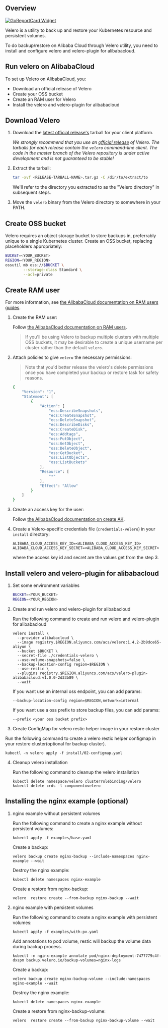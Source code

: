 ## Overview

[![GoReportCard Widget]][GoReportCardResult]

Velero is a utility to back up and restore your Kubernetes resource and persistent volumes.

To do backup/restore on Alibaba Cloud through Velero utility, you need to install and configure velero and velero-plugin for alibabacloud.

## Run velero on AlibabaCloud

To set up Velero on AlibabaCloud, you:

* Download an official release of Velero
* Create your OSS bucket
* Create an RAM user for Velero
* Install the velero and velero-plugin for alibabacloud

## Download Velero

1. Download the [latest official release's](https://github.com/heptio/velero/releases) tarball for your client platform.

    _We strongly recommend that you use an [official release](https://github.com/heptio/velero/releases) of
Velero. The tarballs for each release contain the `velero` command-line client. The code in the master branch
of the Velero repository is under active development and is not guaranteed to be stable!_

1. Extract the tarball:

    ```bash
    tar -xvf <RELEASE-TARBALL-NAME>.tar.gz -C /dir/to/extract/to 
    ```
    
    We'll refer to the directory you extracted to as the "Velero directory" in subsequent steps.

2. Move the `velero` binary from the Velero directory to somewhere in your PATH.

## Create OSS bucket

Velero requires an object storage bucket to store backups in, preferrably unique to a single Kubernetes cluster. Create an OSS bucket, replacing placeholders appropriately:

```bash
BUCKET=<YOUR_BUCKET>
REGION=<YOUR_REGION>
ossutil mb oss://$BUCKET \
        --storage-class Standard \
        --acl=private
```

## Create RAM user

For more information, see [the AlibabaCloud documentation on RAM users guides][14].

1. Create the RAM user:

    Follow [the AlibabaCloud documentation on RAM users][22].
    
    > If you'll be using Velero to backup multiple clusters with multiple OSS buckets, it may be desirable to create a unique username per cluster rather than the default `velero`.

2. Attach policies to give `velero` the necessary permissions:

    > Note that you'd better release the velero's delete permissions once you have completed your backup or restore task for safety reasons.

    ```bash
    {
        "Version": "1",
        "Statement": [
            {
                "Action": [
                    "ecs:DescribeSnapshots",
                    "ecs:CreateSnapshot",
                    "ecs:DeleteSnapshot",
                    "ecs:DescribeDisks",
                    "ecs:CreateDisk",
                    "ecs:Addtags",
                    "oss:PutObject",
                    "oss:GetObject",
                    "oss:DeleteObject",
                    "oss:GetBucket",
                    "oss:ListObjects",
                    "oss:ListBuckets"
                ],
                "Resource": [
                    "*"
                ],
                "Effect": "Allow"
            }
        ]
    }
    ```
3. Create an access key for the user:

    Follow [the AlibabaCloud documentation on create AK][24].

4. Create a Velero-specific credentials file (`credentials-velero`) in your `install` directory:

    ```
    ALIBABA_CLOUD_ACCESS_KEY_ID=<ALIBABA_CLOUD_ACCESS_KEY_ID>
    ALIBABA_CLOUD_ACCESS_KEY_SECRET=<ALIBABA_CLOUD_ACCESS_KEY_SECRET>
    ```

    where the access key id and secret are the values get from the step 3.
     
## Install velero and velero-plugin for alibabacloud

1. Set some environment variables

	```bash
	BUCKET=<YOUR_BUCKET>
	REGION=<YOUR_REGION>
	```
	
2. Create and run velero and velero-plugin for alibabacloud

	Run the following command to create and run velero and velero-plugin for alibabacloud
	
	```
	velero install \
      --provider alibabacloud \
      --image registry.$REGION.aliyuncs.com/acs/velero:1.4.2-2b9dce65-aliyun \
      --bucket $BUCKET \
      --secret-file ./credentials-velero \
      --use-volume-snapshots=false \
      --backup-location-config region=$REGION \
      --use-restic \
      --plugins registry.$REGION.aliyuncs.com/acs/velero-plugin-alibabacloud:v1.0.0-2d33b89 \
      --wait
	```

    If you want use an internal oss endpoint, you can add params:
    
    `--backup-location-config region=$REGION,network=internal`
    
    If you want use a oss prefix to store backup files, you can add params:
    
    `--prefix <your oss bucket prefix>`
	
3. Create ConfigMap for velero restic helper image in your restore cluster

  Run the following command to create a velero restic helper configmap in your restore cluster(optional for backup cluster).
  
  `kubectl -n velero apply -f install/02-configmap.yaml`

4. Cleanup velero installation

	Run the following command to cleanup the velero installation
	
	```
	kubectl delete namespace/velero clusterrolebinding/velero
	kubectl delete crds -l component=velero
	```
	
## Installing the nginx example (optional)

1. nginx example without persistent volumes

	Run the following command to create a nginx example without persistent volumes:
	
	`kubectl apply -f examples/base.yaml`
	
	Create a backup:
	
	`velero backup create nginx-backup --include-namespaces nginx-example --wait`
	
	Destroy the nginx example:
	
	`kubectl delete namespaces nginx-example`
	
	Create a restore from nginx-backup:
	
	`velero  restore create --from-backup nginx-backup --wait`

2. nginx example with persistent volumes

	Run the following command to create a nginx example with persistent volumes:

	```
	kubectl apply -f examples/with-pv.yaml
	```
	
	Add annotations to pod volume, restic will backup the volume data during backup process.
	
	```
    kubectl -n nginx-example annotate pod/nginx-deployment-7477779c4f-dxspm backup.velero.io/backup-volumes=nginx-logs
    ```
 
	Create a backup:
	
	`velero backup create nginx-backup-volume --include-namespaces nginx-example --wait`
	
	Destroy the nginx example:
	
	```
	kubectl delete namespaces nginx-example
	```
	
	Create a restore from nginx-backup-volume:
	
	`velero  restore create --from-backup nginx-backup-volume --wait`
	

[14]: https://www.alibabacloud.com/help/doc-detail/28645.htm
[22]: https://www.alibabacloud.com/help/doc-detail/93720.htm
[23]: https://www.alibabacloud.com/help/doc-detail/50452.htm
[24]: https://www.alibabacloud.com/help/doc-detail/53045.htm

[GoReportCard Widget]: https://goreportcard.com/badge/github.com/AliyunContainerService/velero-plugin
[GoReportCardResult]: https://goreportcard.com/report/github.com/AliyunContainerService/velero-plugin
